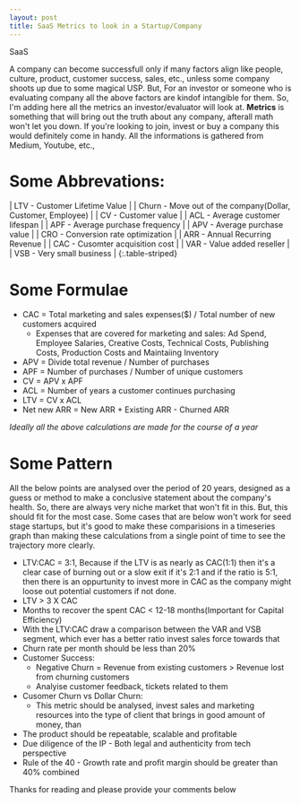 ```yaml
---
layout: post
title: SaaS Metrics to look in a Startup/Company
---
```


SaaS

A company can become successfull only if many factors align like people, culture, product, customer success, sales, etc., unless some company shoots up due to some magical USP. But, For an investor or someone who is evaluating company all the above factors are kindof intangible for them. So, I'm adding here all the metrics an investor/evaluator will look at. **Metrics** is something that will bring out the truth about any company, afterall math won't let you down. If you're looking to join, invest or buy a company this would definitely come in handy. All the informations is gathered from Medium, Youtube, etc.,

# Some Abbrevations:

| LTV   - Customer Lifetime Value                             |
| Churn - Move out of the company(Dollar, Customer, Employee) |
| CV    - Customer value                                      |
| ACL   - Average customer lifespan                           |
| APF   - Average purchase frequency                          |
| APV   - Average purchase value                              |
| CRO   - Conversion rate optimization                        |
| ARR   - Annual Recurring Revenue                            |
| CAC   - Cusomter acquisition cost                           |
| VAR   - Value added reseller                                |
| VSB   - Very small business                                 |
{:.table-striped}

# Some Formulae

- CAC = Total marketing and sales expenses($) / Total number of new customers acquired
  - Expenses that are covered for marketing and sales: Ad Spend, Employee Salaries, Creative Costs, Technical Costs, Publishing Costs, Production Costs and Maintaiing Inventory
- APV = Divide total revenue / Number of purchases 
- APF = Number of purchases / Number of unique customers
- CV = APV x APF
- ACL = Number of years a customer continues purchasing
- LTV = CV x ACL
- Net new ARR = New ARR + Existing ARR - Churned ARR

*Ideally all the above calculations are made for the course of a year*

# Some Pattern

All the below points are analysed over the period of 20 years, designed as a guess or method to make a conclusive statement about the company's health. So, there are always very niche market that won't fit in this. But, this should fit for the most case. Some cases that are below won't work for seed stage startups, but it's good to make these comparisions in a timeseries graph than making these calculations from a single point of time to see the trajectory more clearly.

- LTV:CAC = 3:1, Because if the LTV is as nearly as CAC(1:1) then it's a clear case of burning out or a slow exit if it's 2:1 and if the ratio is 5:1, then there is an oppurtunity to invest more in CAC as the company might loose out potential customers if not done.
- LTV > 3 X CAC 
- Months to recover the spent CAC < 12-18 months(Important for Capital Efficiency)
- With the LTV:CAC draw a comparison between the VAR and VSB segment, which ever has a better ratio invest sales force towards that
- Churn rate per month should be less than 20%
- Customer Success:
  - Negative Churn = Revenue from existing customers > Revenue lost from churning customers
  - Analyise customer feedback, tickets related to them 
- Cusomer Churn vs Dollar Churn:
  - This metric should be analysed, invest sales and marketing resources into the type of client that brings in good amount of money, than 
- The product should be repeatable, scalable and profitable 
- Due diligence of the IP - Both legal and authenticity from tech perspective
- Rule of the 40 - Growth rate and profit margin should be greater than 40% combined 

Thanks for reading and please provide your comments below


